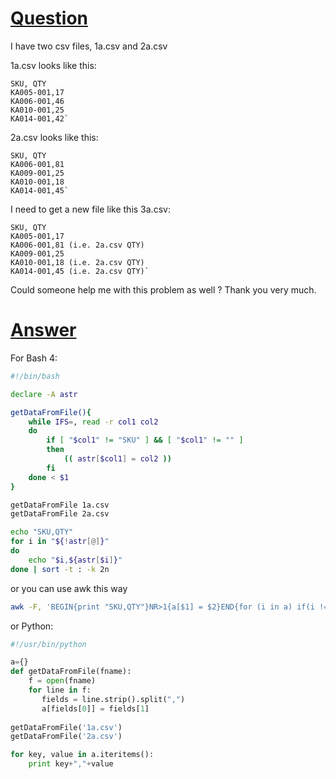 # [Question](https://stackoverflow.com/questions/48604474/compare-first-two-columns-of-two-csv-files)
I have two csv files, 1a.csv and 2a.csv

1a.csv looks like this:
```csv
SKU, QTY
KA005-001,17
KA006-001,46
KA010-001,25
KA014-001,42`
```
2a.csv looks like this:

```csv
SKU, QTY
KA006-001,81
KA009-001,25
KA010-001,18
KA014-001,45`
```
I need to get a new file like this 3a.csv:
```csv
SKU, QTY
KA005-001,17 
KA006-001,81 (i.e. 2a.csv QTY)
KA009-001,25
KA010-001,18 (i.e. 2a.csv QTY)
KA014-001,45 (i.e. 2a.csv QTY)`
```
Could someone help me with this problem as well ? Thank you very much.

# [Answer](https://stackoverflow.com/a/48609420/9210255)

For Bash 4:
```bash
#!/bin/bash

declare -A astr

getDataFromFile(){
	while IFS=, read -r col1 col2
	do
		if [ "$col1" != "SKU" ] && [ "$col1" != "" ]
		then
			(( astr[$col1] = col2 ))
		fi
	done < $1 
}

getDataFromFile 1a.csv
getDataFromFile 2a.csv

echo "SKU,QTY"
for i in "${!astr[@]}"
do   
	echo "$i,${astr[$i]}"
done | sort -t : -k 2n

```
or you can use awk this way
```bash
awk -F, 'BEGIN{print "SKU,QTY"}NR>1{a[$1] = $2}END{for (i in a) if(i != "SKU")print i","a[i]}' 1a.csv 2a.csv
```
or Python:
```python
#!/usr/bin/python

a={}
def getDataFromFile(fname):
    f = open(fname)
    for line in f:
       fields = line.strip().split(",")
       a[fields[0]] = fields[1]
							
getDataFromFile('1a.csv')
getDataFromFile('2a.csv')

for key, value in a.iteritems():
    print key+","+value 
```
